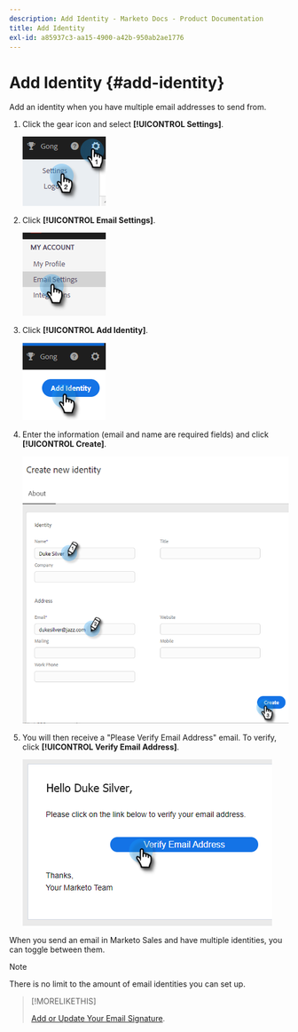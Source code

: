```yaml
---
description: Add Identity - Marketo Docs - Product Documentation
title: Add Identity
exl-id: a85937c3-aa15-4900-a42b-950ab2ae1776
---
```

# Add Identity {#add-identity}

Add an identity when you have multiple email addresses to send from.

1. Click the gear icon and select **[!UICONTROL Settings]**.

   ![](assets/add-identity-1.png)

1. Click **[!UICONTROL Email Settings]**.

   ![](assets/add-identity-2.png)

1. Click **[!UICONTROL Add Identity]**.

   ![](assets/add-identity-3.png)

1. Enter the information (email and name are required fields) and click **[!UICONTROL Create]**.

   ![](assets/add-identity-4.png)

1. You will then receive a "Please Verify Email Address" email. To verify, click **[!UICONTROL Verify Email Address]**.

   ![](assets/add-identity-5.png)

When you send an email in Marketo Sales and have multiple identities, you can toggle between them.

>[!NOTE]
>
>There is no limit to the amount of email identities you can set up.

>[!MORELIKETHIS]
>
>[Add or Update Your Email Signature](/help/marketo/product-docs/marketo-sales-insight/actions/getting-started/email-settings/add-or-update-your-email-signature.md).

